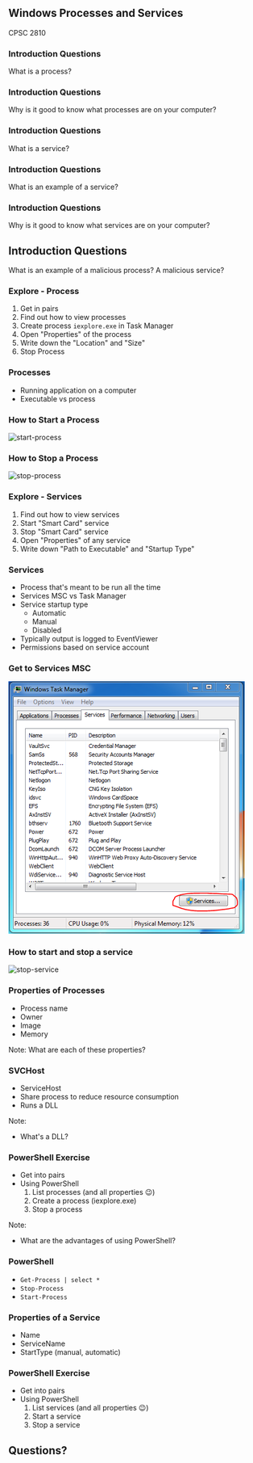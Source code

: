 ## Windows Processes and Services

CPSC 2810



### Introduction Questions

What is a process?



### Introduction Questions

Why is it good to know what processes are on your computer?



### Introduction Questions

What is a service?



### Introduction Questions

What is an example of a service?



### Introduction Questions

Why is it good to know what services are on your computer?



## Introduction Questions

What is an example of a malicious process? A malicious service?



### Explore - Process

1. Get in pairs
2. Find out how to view processes
3. Create process `iexplore.exe` in Task Manager
4. Open "Properties" of the process
5. Write down the "Location" and "Size"
6. Stop Process



### Processes

* Running application on a computer
* Executable vs process



### How to Start a Process

![start-process](stop-process.png)



### How to Stop a Process

![stop-process](stop-process.png)



### Explore - Services

1. Find out how to view services
2. Start "Smart Card" service
3. Stop "Smart Card" service
4. Open "Properties" of any service
5. Write down "Path to Executable" and "Startup Type"



### Services

* Process that's meant to be run all the time
* Services MSC vs Task Manager
* Service startup type
  * Automatic
  * Manual
  * Disabled
* Typically output is logged to EventViewer
* Permissions based on service account



### Get to Services MSC

![services-msc](services-msc.png)



### How to start and stop a service

![stop-service](stop-service.png)


### Properties of Processes

* Process name
* Owner
* Image
* Memory

Note:
What are each of these properties?



### SVCHost

* ServiceHost
* Share process to reduce resource consumption
* Runs a DLL

Note:
* What's a DLL?



### PowerShell Exercise

* Get into pairs
* Using PowerShell
  1. List processes (and all properties 😉)
  2. Create a process (iexplore.exe)
  3. Stop a process

Note:
* What are the advantages of using PowerShell?



### PowerShell

* `Get-Process | select *`
* `Stop-Process`
* `Start-Process`



### Properties of a Service

* Name
* ServiceName
* StartType (manual, automatic)



### PowerShell Exercise

* Get into pairs
* Using PowerShell
  1. List services (and all properties 😉)
  2. Start a service
  3. Stop a service



## Questions?
